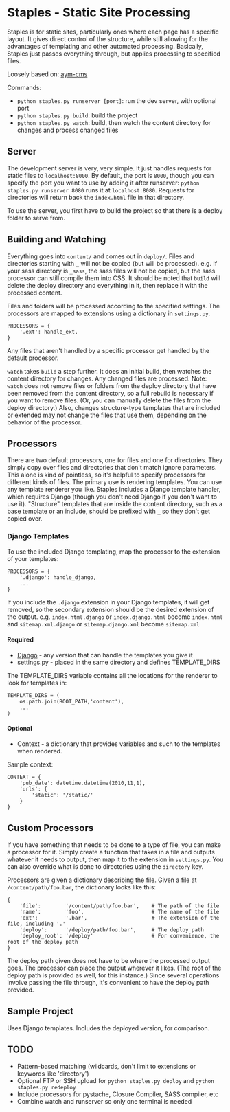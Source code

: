 # Staples - Static Site Processing

Staples is for static sites, particularly ones where each page has a specific layout. It gives direct control of the structure, while still allowing for the advantages of templating and other automated processing. Basically, Staples just passes everything through, but applies processing to specified files.

Loosely based on: [aym-cms](https://github.com/lethain/aym-cms)

Commands:

* `python staples.py runserver [port]`: run the dev server, with optional port
* `python staples.py build`: build the project
* `python staples.py watch`: build, then watch the content directory for changes and process changed files

## Server

The development server is very, very simple. It just handles requests for static files to `localhost:8000`. By default, the port is `8000`, though you can specify the port you want to use by adding it after runserver: `python staples.py runserver 8080` runs it at `localhost:8080`. Requests for directories will return back the `index.html` file in that directory.

To use the server, you first have to build the project so that there is a deploy folder to serve from.


## Building and Watching

Everything goes into `content/` and comes out in `deploy/`. Files and directories starting with `_` will not be copied (but will be processed). e.g. If your sass directory is `_sass`, the sass files will not be copied, but the sass processor can still compile them into CSS. It should be noted that `build` will delete the deploy directory and everything in it, then replace it with the processed content.

Files and folders will be processed according to the specified settings. The processors are mapped to extensions using a dictionary in `settings.py`.

    PROCESSORS = {
        '.ext': handle_ext,
    }

Any files that aren't handled by a specific processor get handled by the default processor.

`watch` takes `build` a step further. It does an initial build, then watches the content directory for changes. Any changed files are processed.
Note: `watch` does not remove files or folders from the deploy directory that have been removed from the content directory, so a full rebuild is necessary if you want to remove files. (Or, you can manually delete the files from the deploy directory.) Also, changes structure-type templates that are included or extended may not change the files that use them, depending on the behavior of the processor.


## Processors

There are two default processors, one for files and one for directories. They simply copy over files and directories that don't match ignore parameters. This alone is kind of pointless, so it's helpful to specify processors for different kinds of files. The primary use is rendering templates. You can use any template renderer you like. Staples includes a Django template handler, which requires Django (though you don't need Django if you don't want to use it). "Structure" templates that are inside the content directory, such as a base template or an include, should be prefixed with `_` so they don't get copied over.

### Django Templates
To use the included Django templating, map the processor to the extension of your templates:

    PROCESSORS = {
        '.django': handle_django,
        ...
    }

If you include the `.django` extension in your Django templates, it will get removed, so the secondary extension should be the desired extension of the output. e.g. `index.html.django` or `index.django.html` become `index.html` and `sitemap.xml.django` or `sitemap.django.xml` become `sitemap.xml`

#### Required

* [Django](http://www.djangoproject.com/) - any version that can handle the templates you give it
* settings.py - placed in the same directory and defines TEMPLATE_DIRS

The TEMPLATE_DIRS variable contains all the locations for the renderer to look for templates in:

    TEMPLATE_DIRS = (
        os.path.join(ROOT_PATH,'content'),
        ...
    )

#### Optional

* Context - a dictionary that provides variables and such to the templates when rendered.

Sample context:

    CONTEXT = {
        'pub_date': datetime.datetime(2010,11,1),
        'urls': {
            'static': '/static/'
        }
    }


## Custom Processors

If you have something that needs to be done to a type of file, you can make a processor for it. Simply create a function that takes in a file and outputs whatever it needs to output, then map it to the extension in `settings.py`. You can also override what is done to directories using the `directory` key.

Processors are given a dictionary describing the file. Given a file at `/content/path/foo.bar`, the dictionary looks like this:

    {
        'file':        '/content/path/foo.bar',    # The path of the file
        'name':        'foo',                      # The name of the file
        'ext':         '.bar',                     # The extension of the file, including '.'
        'deploy':      '/deploy/path/foo.bar',     # The deploy path
        'deploy_root': '/deploy'                   # For convenience, the root of the deploy path
    }

The deploy path given does not have to be where the processed output goes. The processor can place the output wherever it likes. (The root of the deploy path is provided as well, for this instance.) Since several operations involve passing the file through, it's convenient to have the deploy path provided.

## Sample Project

Uses Django templates.
Includes the deployed version, for comparison.


## TODO
* Pattern-based matching (wildcards, don't limit to extensions or keywords like 'directory')
* Optional FTP or SSH upload for `python staples.py deploy` and `python staples.py redeploy`
* Include processors for pystache, Closure Compiler, SASS compiler, etc
* Combine watch and runserver so only one terminal is needed